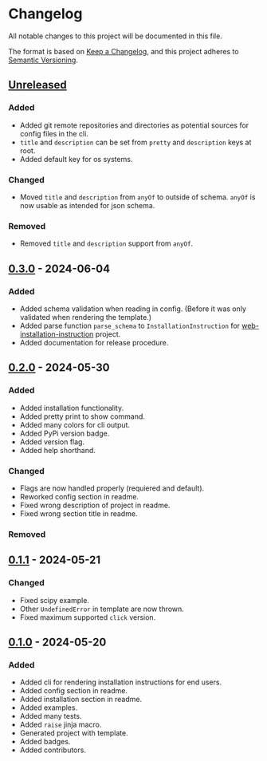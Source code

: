 # Changelog

All notable changes to this project will be documented in this file.

The format is based on [Keep a Changelog](https://keepachangelog.com/en/1.1.0/),
and this project adheres to [Semantic Versioning](https://semver.org/spec/v2.0.0.html).

## [Unreleased]

### Added

* Added git remote repositories and directories as potential sources for config files in the cli.
* `title` and `description` can be set from `pretty` and `description` keys at root.
* Added default key for os systems.


### Changed

* Moved `title` and `description` from `anyOf` to outside of schema. `anyOf` is now usable as intended for json schema.


### Removed

* Removed `title` and `description` support from `anyOf`.


## [0.3.0] - 2024-06-04

### Added

* Added schema validation when reading in config. (Before it was only validated when rendering the template.)
* Added parse function `parse_schema` to `InstallationInstruction` for 
    [web-installation-instruction](https://github.com/instructions-d-installation/web-installation-instruction)
    project.
* Added documentation for release procedure.


## [0.2.0] - 2024-05-30

### Added

* Added installation functionality.
* Added pretty print to show command.
* Added many colors for cli output.
* Added PyPi version badge.
* Added version flag.
* Added help shorthand.

### Changed

* Flags are now handled properly (requiered and default).
* Reworked config section in readme.
* Fixed wrong description of project in readme.
* Fixed wrong section title in readme.

### Removed


## [0.1.1] - 2024-05-21

### Changed

* Fixed scipy example.
* Other `UndefinedError` in template are now thrown.
* Fixed maximum supported `click` version.


## [0.1.0] - 2024-05-20

### Added

* Added cli for rendering installation instructions for end users.
* Added config section in readme.
* Added installation section in readme.
* Added examples.
* Added many tests.
* Added `raise` jinja macro.
* Generated project with template.
* Added badges.
* Added contributors.


[unreleased]: https://github.com/instructions-d-installation/installation-instruction/compare/v0.3.0...HEAD
[0.3.0]: https://github.com/instructions-d-installation/installation-instruction/compare/v0.2.0...v0.3.0
[0.2.0]: https://github.com/instructions-d-installation/installation-instruction/compare/v0.1.1...v0.2.0
[0.1.1]: https://github.com/instructions-d-installation/installation-instruction/compare/v0.1.0...v0.1.1
[0.1.0]: https://github.com/instructions-d-installation/installation-instruction/releases/tag/v0.1.0
